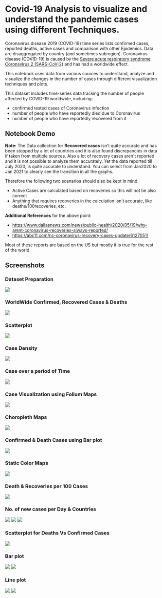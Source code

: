 # Covid-19 Analysis to visualize and understand the pandemic cases using different Techniques. 

Coronavirus disease 2019 (COVID-19) time series lists confirmed cases, reported deaths, active cases and comparison with other Epidemics. 
Data are disaggregated by country (and sometimes subregion). 
Coronavirus disease (COVID-19) is caused by the
[Severe acute respiratory syndrome Coronavirus 2 (SARS-CoV-2)](https://en.wikipedia.org/wiki/Severe_acute_respiratory_syndrome_coronavirus_2) and has had a worldwide effect.

This notebook uses data from various sources to understand, analyze and visualize the changes in the number of cases through different visualization techniques and plots.

This dataset includes time-series data tracking the number of people affected by COVID-19 worldwide, including:

- confirmed tested cases of Coronavirus infection
- number of people who have reportedly died due to Coronavirus
- number of people who have reportedly recovered from it

## Notebook Demo

[](https://user-images.githubusercontent.com/56031116/153548747-e7461c4c-a8c6-428b-ac5f-b181856e4174.mp4)

**Note:** The Data collection for **Recovered cases** isn't quite accurate and has been stopped by a lot of countries and it is also found discrepancies in data if taken from multiple sources. Also a lot of recovery cases aren't reported and it is not possible to analyze them accurately. Yet the data reported till July 2020, is quite accurate to understand. You can select from Jan2020 to Jan 2021 to clearly see the transition in all the graphs.  

Therefore the following two scenarios should also be kept in mind:
- Active Cases are calculated based on recoveries so this will not be also correct
- Anything that requires recoveries in the calculation isn't accurate, like deaths/100recoveries, etc.

**Additional References** for the above point:
- https://www.dallasnews.com/news/public-health/2020/05/19/why-arent-coronavirus-recoveries-always-reported/
- https://abc11.com/nc-coronavirus-recovery-cases-update/6127051/

Most of these reports are based on the US but mostly it is true for the rest of the world.

## Screenshots

### Dataset Preparation

<img src="https://github.com/parthd06/Covid-19Analysis/blob/main/Screenshots/ss1.png?raw=true">

### WorldWide Confirmed, Recovered Cases & Deaths

<img src="https://github.com/parthd06/Covid-19Analysis/blob/main/Screenshots/ss2.png?raw=true">

### Scatterplot

<img src="https://github.com/parthd06/Covid-19Analysis/blob/main/Screenshots/ss3.png?raw=true">

### Case Density

<img src="https://github.com/parthd06/Covid-19Analysis/blob/main/Screenshots/ss4.png?raw=true">

### Case over a period of Time 

<img src="https://github.com/parthd06/Covid-19Analysis/blob/main/Screenshots/ss5.png?raw=true">

### Case Visualization using Folium Maps

<img src="https://github.com/parthd06/Covid-19Analysis/blob/main/Screenshots/ss6.png?raw=true">

### Choropleth Maps

<img src="https://github.com/parthd06/Covid-19Analysis/blob/main/Screenshots/ss7.png?raw=true">

### Confirmed & Death Cases using Bar plot

<img src="https://github.com/parthd06/Covid-19Analysis/blob/main/Screenshots/ss8.png?raw=true">

### Static Color Maps

<img src="https://github.com/parthd06/Covid-19Analysis/blob/main/Screenshots/ss9.png?raw=true">

### Death & Recoveries per 100 Cases

<img src="https://github.com/parthd06/Covid-19Analysis/blob/main/Screenshots/ss10.png?raw=true">

### No. of new cases per Day & Countries

<img src="https://github.com/parthd06/Covid-19Analysis/blob/main/Screenshots/ss11.png?raw=true">

<img src="https://github.com/parthd06/Covid-19Analysis/blob/main/Screenshots/ss12.png?raw=true">

<img src="https://github.com/parthd06/Covid-19Analysis/blob/main/Screenshots/ss13.png?raw=true">

### Scatterplot for Deaths Vs Confirmed Cases

<img src="https://github.com/parthd06/Covid-19Analysis/blob/main/Screenshots/ss14.png?raw=true">

### Bar plot

<img src="https://github.com/parthd06/Covid-19Analysis/blob/main/Screenshots/ss15.png?raw=true">

<img src="https://github.com/parthd06/Covid-19Analysis/blob/main/Screenshots/ss16.png?raw=true">

### Line plot

<img src="https://github.com/parthd06/Covid-19Analysis/blob/main/Screenshots/ss17.png?raw=true">

<img src="https://github.com/parthd06/Covid-19Analysis/blob/main/Screenshots/ss18.png?raw=true">
